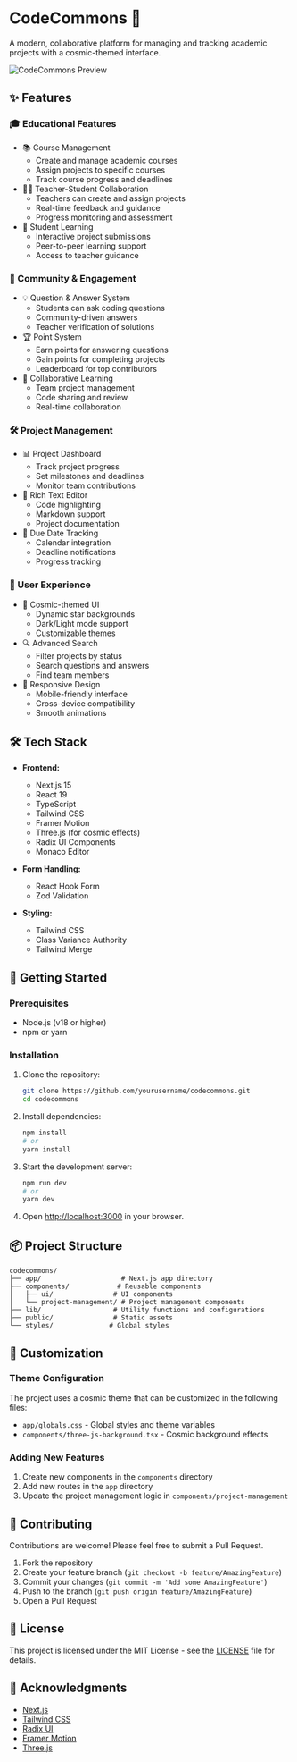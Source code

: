 # CodeCommons 🚀

A modern, collaborative platform for managing and tracking academic projects with a cosmic-themed interface.

![CodeCommons Preview](https://via.placeholder.com/800x400?text=CodeCommons+Preview)

## ✨ Features

### 🎓 Educational Features
- 📚 Course Management
  - Create and manage academic courses
  - Assign projects to specific courses
  - Track course progress and deadlines
- 👨‍🏫 Teacher-Student Collaboration
  - Teachers can create and assign projects
  - Real-time feedback and guidance
  - Progress monitoring and assessment
- 🎯 Student Learning
  - Interactive project submissions
  - Peer-to-peer learning support
  - Access to teacher guidance

### 💫 Community & Engagement
- 💡 Question & Answer System
  - Students can ask coding questions
  - Community-driven answers
  - Teacher verification of solutions
- 🏆 Point System
  - Earn points for answering questions
  - Gain points for completing projects
  - Leaderboard for top contributors
- 🤝 Collaborative Learning
  - Team project management
  - Code sharing and review
  - Real-time collaboration

### 🛠️ Project Management
- 📊 Project Dashboard
  - Track project progress
  - Set milestones and deadlines
  - Monitor team contributions
- 📝 Rich Text Editor
  - Code highlighting
  - Markdown support
  - Project documentation
- 📅 Due Date Tracking
  - Calendar integration
  - Deadline notifications
  - Progress tracking

### 🎨 User Experience
- 🌌 Cosmic-themed UI
  - Dynamic star backgrounds
  - Dark/Light mode support
  - Customizable themes
- 🔍 Advanced Search
  - Filter projects by status
  - Search questions and answers
  - Find team members
- 📱 Responsive Design
  - Mobile-friendly interface
  - Cross-device compatibility
  - Smooth animations

## 🛠️ Tech Stack

- **Frontend:**
  - Next.js 15
  - React 19
  - TypeScript
  - Tailwind CSS
  - Framer Motion
  - Three.js (for cosmic effects)
  - Radix UI Components
  - Monaco Editor

- **Form Handling:**
  - React Hook Form
  - Zod Validation

- **Styling:**
  - Tailwind CSS
  - Class Variance Authority
  - Tailwind Merge

## 🚀 Getting Started

### Prerequisites

- Node.js (v18 or higher)
- npm or yarn

### Installation

1. Clone the repository:
   ```bash
   git clone https://github.com/yourusername/codecommons.git
   cd codecommons
   ```

2. Install dependencies:
   ```bash
   npm install
   # or
   yarn install
   ```

3. Start the development server:
   ```bash
   npm run dev
   # or
   yarn dev
   ```

4. Open [http://localhost:3000](http://localhost:3000) in your browser.

## 📦 Project Structure

```
codecommons/
├── app/                    # Next.js app directory
├── components/            # Reusable components
│   ├── ui/               # UI components
│   └── project-management/ # Project management components
├── lib/                  # Utility functions and configurations
├── public/               # Static assets
└── styles/              # Global styles
```

## 🎨 Customization

### Theme Configuration

The project uses a cosmic theme that can be customized in the following files:
- `app/globals.css` - Global styles and theme variables
- `components/three-js-background.tsx` - Cosmic background effects

### Adding New Features

1. Create new components in the `components` directory
2. Add new routes in the `app` directory
3. Update the project management logic in `components/project-management`

## 🤝 Contributing

Contributions are welcome! Please feel free to submit a Pull Request.

1. Fork the repository
2. Create your feature branch (`git checkout -b feature/AmazingFeature`)
3. Commit your changes (`git commit -m 'Add some AmazingFeature'`)
4. Push to the branch (`git push origin feature/AmazingFeature`)
5. Open a Pull Request

## 📝 License

This project is licensed under the MIT License - see the [LICENSE](LICENSE) file for details.

## 🙏 Acknowledgments

- [Next.js](https://nextjs.org/)
- [Tailwind CSS](https://tailwindcss.com/)
- [Radix UI](https://www.radix-ui.com/)
- [Framer Motion](https://www.framer.com/motion/)
- [Three.js](https://threejs.org/)

